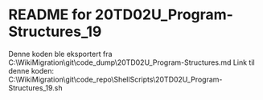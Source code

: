 # README for 20TD02U_Program-Structures_19
Denne koden ble eksportert fra C:\WikiMigration\git\code_dump\20TD02U_Program-Structures.md
Link til denne koden: C:\WikiMigration\git\code_repo\ShellScripts\20TD02U_Program-Structures_19.sh
